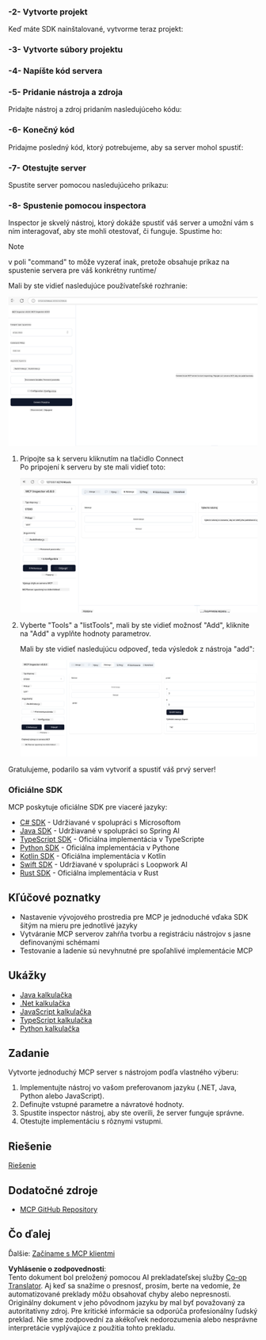 <!--
CO_OP_TRANSLATOR_METADATA:
{
  "original_hash": "d730cbe43a8efc148677fdbc849a7d5e",
  "translation_date": "2025-06-02T17:08:02+00:00",
  "source_file": "03-GettingStarted/01-first-server/README.md",
  "language_code": "sk"
}
-->
### -2- Vytvorte projekt

Keď máte SDK nainštalované, vytvorme teraz projekt:

### -3- Vytvorte súbory projektu

### -4- Napíšte kód servera

### -5- Pridanie nástroja a zdroja

Pridajte nástroj a zdroj pridaním nasledujúceho kódu:

### -6- Konečný kód

Pridajme posledný kód, ktorý potrebujeme, aby sa server mohol spustiť:

### -7- Otestujte server

Spustite server pomocou nasledujúceho príkazu:

### -8- Spustenie pomocou inspectora

Inspector je skvelý nástroj, ktorý dokáže spustiť váš server a umožní vám s ním interagovať, aby ste mohli otestovať, či funguje. Spustime ho:

> [!NOTE]
> v poli "command" to môže vyzerať inak, pretože obsahuje príkaz na spustenie servera pre váš konkrétny runtime/

Mali by ste vidieť nasledujúce používateľské rozhranie:

![Connect](../../../../translated_images/connect.141db0b2bd05f096fb1dd91273771fd8b2469d6507656c3b0c9df4b3c5473929.sk.png)

1. Pripojte sa k serveru kliknutím na tlačidlo Connect  
   Po pripojení k serveru by ste mali vidieť toto:

   ![Connected](../../../../translated_images/connected.73d1e042c24075d386cacdd4ee7cd748c16364c277d814e646ff2f7b5eefde85.sk.png)

2. Vyberte "Tools" a "listTools", mali by ste vidieť možnosť "Add", kliknite na "Add" a vyplňte hodnoty parametrov.

   Mali by ste vidieť nasledujúcu odpoveď, teda výsledok z nástroja "add":

   ![Result of running add](../../../../translated_images/ran-tool.a5a6ee878c1369ec1e379b81053395252a441799dbf23416c36ddf288faf8249.sk.png)

Gratulujeme, podarilo sa vám vytvoriť a spustiť váš prvý server!

### Oficiálne SDK

MCP poskytuje oficiálne SDK pre viaceré jazyky:
- [C# SDK](https://github.com/modelcontextprotocol/csharp-sdk) - Udržiavané v spolupráci s Microsoftom
- [Java SDK](https://github.com/modelcontextprotocol/java-sdk) - Udržiavané v spolupráci so Spring AI
- [TypeScript SDK](https://github.com/modelcontextprotocol/typescript-sdk) - Oficiálna implementácia v TypeScripte
- [Python SDK](https://github.com/modelcontextprotocol/python-sdk) - Oficiálna implementácia v Pythone
- [Kotlin SDK](https://github.com/modelcontextprotocol/kotlin-sdk) - Oficiálna implementácia v Kotlin
- [Swift SDK](https://github.com/modelcontextprotocol/swift-sdk) - Udržiavané v spolupráci s Loopwork AI
- [Rust SDK](https://github.com/modelcontextprotocol/rust-sdk) - Oficiálna implementácia v Rust

## Kľúčové poznatky

- Nastavenie vývojového prostredia pre MCP je jednoduché vďaka SDK šitým na mieru pre jednotlivé jazyky
- Vytváranie MCP serverov zahŕňa tvorbu a registráciu nástrojov s jasne definovanými schémami
- Testovanie a ladenie sú nevyhnutné pre spoľahlivé implementácie MCP

## Ukážky

- [Java kalkulačka](../samples/java/calculator/README.md)
- [.Net kalkulačka](../../../../03-GettingStarted/samples/csharp)
- [JavaScript kalkulačka](../samples/javascript/README.md)
- [TypeScript kalkulačka](../samples/typescript/README.md)
- [Python kalkulačka](../../../../03-GettingStarted/samples/python)

## Zadanie

Vytvorte jednoduchý MCP server s nástrojom podľa vlastného výberu:
1. Implementujte nástroj vo vašom preferovanom jazyku (.NET, Java, Python alebo JavaScript).
2. Definujte vstupné parametre a návratové hodnoty.
3. Spustite inspector nástroj, aby ste overili, že server funguje správne.
4. Otestujte implementáciu s rôznymi vstupmi.

## Riešenie

[Riešenie](./solution/README.md)

## Dodatočné zdroje

- [MCP GitHub Repository](https://github.com/microsoft/mcp-for-beginners)

## Čo ďalej

Ďalšie: [Začíname s MCP klientmi](/03-GettingStarted/02-client/README.md)

**Vyhlásenie o zodpovednosti**:  
Tento dokument bol preložený pomocou AI prekladateľskej služby [Co-op Translator](https://github.com/Azure/co-op-translator). Aj keď sa snažíme o presnosť, prosím, berte na vedomie, že automatizované preklady môžu obsahovať chyby alebo nepresnosti. Originálny dokument v jeho pôvodnom jazyku by mal byť považovaný za autoritatívny zdroj. Pre kritické informácie sa odporúča profesionálny ľudský preklad. Nie sme zodpovední za akékoľvek nedorozumenia alebo nesprávne interpretácie vyplývajúce z použitia tohto prekladu.